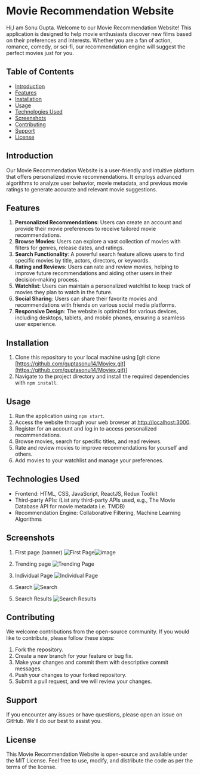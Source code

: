 # Movie Recommendation Website

Hi,I am Sonu Gupta. Welcome to our Movie Recommendation Website! This application is designed to help movie enthusiasts discover new films based on their preferences and interests. Whether you are a fan of action, romance, comedy, or sci-fi, our recommendation engine will suggest the perfect movies just for you.

## Table of Contents
- [Introduction](#introduction)
- [Features](#features)
- [Installation](#installation)
- [Usage](#usage)
- [Technologies Used](#technologies-used)
- [Screenshots](#screenshots)
- [Contributing](#contributing)
- [Support](#support)
- [License](#license)

## Introduction
Our Movie Recommendation Website is a user-friendly and intuitive platform that offers personalized movie recommendations. It employs advanced algorithms to analyze user behavior, movie metadata, and previous movie ratings to generate accurate and relevant movie suggestions.

## Features
1. **Personalized Recommendations**: Users can create an account and provide their movie preferences to receive tailored movie recommendations.
2. **Browse Movies**: Users can explore a vast collection of movies with filters for genres, release dates, and ratings.
3. **Search Functionality**: A powerful search feature allows users to find specific movies by title, actors, directors, or keywords.
4. **Rating and Reviews**: Users can rate and review movies, helping to improve future recommendations and aiding other users in their decision-making process.
5. **Watchlist**: Users can maintain a personalized watchlist to keep track of movies they plan to watch in the future.
6. **Social Sharing**: Users can share their favorite movies and recommendations with friends on various social media platforms.
7. **Responsive Design**: The website is optimized for various devices, including desktops, tablets, and mobile phones, ensuring a seamless user experience.

## Installation
1. Clone this repository to your local machine using [git clone [https://github.com/guptasonu14/Moviex.git](https://github.com/guptasonu14/Moviex.git)]
2. Navigate to the project directory and install the required dependencies with `npm install`.

## Usage
1. Run the application using `npm start`.
2. Access the website through your web browser at [http://localhost:3000](http://localhost:3000).
3. Register for an account and log in to access personalized recommendations.
4. Browse movies, search for specific titles, and read reviews.
5. Rate and review movies to improve recommendations for yourself and others.
6. Add movies to your watchlist and manage your preferences.

## Technologies Used
- Frontend: HTML, CSS, JavaScript, ReactJS, Redux Toolkit
- Third-party APIs: (List any third-party APIs used, e.g., The Movie Database API for movie metadata i.e. TMDB)
- Recommendation Engine: Collaborative Filtering, Machine Learning Algorithms

## Screenshots
1. First page (banner)
   ![First Page](path/to/first-page-image)![image](https://github.com/guptasonu14/Moviex/assets/74126459/08f11c26-1f6b-4ef6-9fa2-9048d99fb70c)


2. Trending page
   ![Trending Page](path/to/trending-page-image)

3. Individual Page
   ![Individual Page](path/to/individual-page-image)

4. Search
   ![Search](path/to/search-image)

5. Search Results
   ![Search Results](path/to/search-results-image)

## Contributing
We welcome contributions from the open-source community. If you would like to contribute, please follow these steps:
1. Fork the repository.
2. Create a new branch for your feature or bug fix.
3. Make your changes and commit them with descriptive commit messages.
4. Push your changes to your forked repository.
5. Submit a pull request, and we will review your changes.

## Support
If you encounter any issues or have questions, please open an issue on GitHub. We'll do our best to assist you.

## License
This Movie Recommendation Website is open-source and available under the MIT License. Feel free to use, modify, and distribute the code as per the terms of the license.

